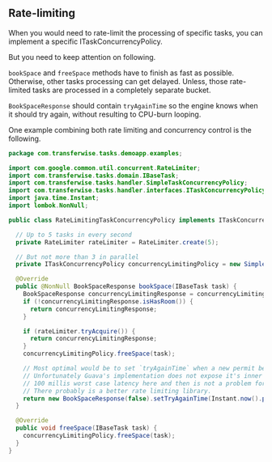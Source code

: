 ## Rate-limiting

When you would need to rate-limit the processing of specific tasks, you can implement a specific ITaskConcurrencyPolicy.

But you need to keep attention on following.

`bookSpace` and `freeSpace` methods have to finish as fast as possible. Otherwise, other tasks processing can get delayed. Unless, those rate-limited
tasks are processed in a completely separate bucket.

`BookSpaceResponse` should contain `tryAgainTime` so the engine knows when it should try again, without resulting to CPU-burn looping.

One example combining both rate limiting and concurrency control is the following.

```java
package com.transferwise.tasks.demoapp.examples;

import com.google.common.util.concurrent.RateLimiter;
import com.transferwise.tasks.domain.IBaseTask;
import com.transferwise.tasks.handler.SimpleTaskConcurrencyPolicy;
import com.transferwise.tasks.handler.interfaces.ITaskConcurrencyPolicy;
import java.time.Instant;
import lombok.NonNull;

public class RateLimitingTaskConcurrencyPolicy implements ITaskConcurrencyPolicy {

  // Up to 5 tasks in every second
  private RateLimiter rateLimiter = RateLimiter.create(5);

  // But not more than 3 in parallel
  private ITaskConcurrencyPolicy concurrencyLimitingPolicy = new SimpleTaskConcurrencyPolicy(3);

  @Override
  public @NonNull BookSpaceResponse bookSpace(IBaseTask task) {
    BookSpaceResponse concurrencyLimitingResponse = concurrencyLimitingPolicy.bookSpace(task);
    if (!concurrencyLimitingResponse.isHasRoom()) {
      return concurrencyLimitingResponse;
    }

    if (rateLimiter.tryAcquire()) {
      return concurrencyLimitingResponse;
    }
    concurrencyLimitingPolicy.freeSpace(task);

    // Most optimal would be to set `tryAgainTime` when a new permit becomes available.
    // Unfortunately Guava's implementation does not expose it's inner method for it, so we just try again after 100 millis.
    // 100 millis worst case latency here and then is not a problem for us.
    // There probably is a better rate limiting library.
    return new BookSpaceResponse(false).setTryAgainTime(Instant.now().plusMillis(100));
  }

  @Override
  public void freeSpace(IBaseTask task) {
    concurrencyLimitingPolicy.freeSpace(task);
  }
}
```